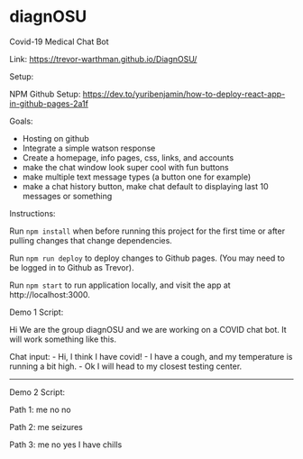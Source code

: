 # diagnOSU
Covid-19 Medical Chat Bot

Link:
https://trevor-warthman.github.io/DiagnOSU/

Setup:

NPM Github Setup:
https://dev.to/yuribenjamin/how-to-deploy-react-app-in-github-pages-2a1f

Goals:
- Hosting on github
- Integrate a simple watson response
- Create a homepage, info pages, css, links, and accounts
- make the chat window look super cool with fun buttons
- make multiple text message types (a button one for example)
- make a chat history button, make chat default to displaying last 10 messages or something

Instructions:

Run `npm install` when before running this project for the first time or after pulling changes that change dependencies.

Run `npm run deploy` to deploy changes to Github pages. (You may need to be logged in to Github as Trevor).

Run `npm start` to run application locally, and visit the app at http://localhost:3000.

Demo 1 Script:

  Hi We are the group diagnOSU and we are working on a COVID chat bot. It will work something like this.

  Chat input:
    - Hi, I think I have covid!
    - I have a cough, and my temperature is running a bit high.
    - Ok I will head to my closest testing center.
    
---------------------------------- 
    
Demo 2 Script:
  
  Path 1:
    me
    no
    no
    
  Path 2:
    me
    seizures
    
  Path 3:
    me
    no
    yes I have chills
